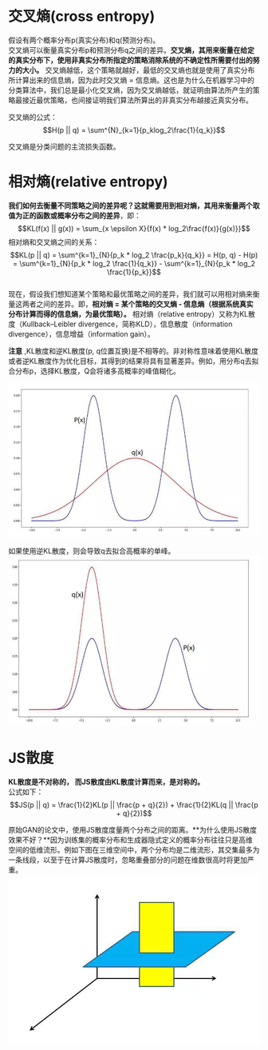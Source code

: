 # 交叉熵(cross entropy)  
假设有两个概率分布p(真实分布)和q(预测分布)。  
交叉熵可以衡量真实分布p和预测分布q之间的差异。**交叉熵，其用来衡量在给定的真实分布下，使用非真实分布所指定的策略消除系统的不确定性所需要付出的努力的大小。** 交叉熵越低，这个策略就越好，最低的交叉熵也就是使用了真实分布所计算出来的信息熵，因为此时交叉熵 = 信息熵。这也是为什么在机器学习中的分类算法中，我们总是最小化交叉熵，因为交叉熵越低，就证明由算法所产生的策略最接近最优策略，也间接证明我们算法所算出的非真实分布越接近真实分布。

交叉熵的公式：  
$$H(p || q) = \sum^{N}_{k=1}{p_klog_2\frac{1}{q_k}}$$

交叉熵是分类问题的主流损失函数。

# 相对熵(relative entropy) 
**我们如何去衡量不同策略之间的差异呢？这就需要用到相对熵，其用来衡量两个取值为正的函数或概率分布之间的差异**，即： 
$$KL(f(x) || g(x)) = \sum_{x \epsilon X}{f(x) * log_2\frac{f(x)}{g(x)}}$$
相对熵和交叉熵之间的关系：  
$$KL(p || q) = \sum^{k=1}_{N}{p_k * log_2 \frac{p_k}{q_k}} = H(p, q) - H(p) = \sum^{k=1}_{N}{p_k * log_2 \frac{1}{q_k}} - \sum^{k=1}_{N}{p_k * log_2 \frac{1}{p_k}}$$  
现在，假设我们想知道某个策略和最优策略之间的差异，我们就可以用相对熵来衡量这两者之间的差异。即，**相对熵 = 某个策略的交叉熵 - 信息熵（根据系统真实分布计算而得的信息熵，为最优策略）。**
相对熵（relative entropy）又称为KL散度（Kullback–Leibler divergence，简称KLD），信息散度（information divergence），信息增益（information gain）。

**注意** ,KL散度和逆KL散度(p, q位置互换)是不相等的。非对称性意味着使用KL散度或者逆KL散度作为优化目标，其得到的结果将具有显著差异。例如，用分布q去拟合分布p，选择KL散度，Q会将诸多高概率的峰值糊化。

![](https://github.com/Deep-Learning-Studyroom/offer/blob/master/pictures/use_q_to_fit_p_by_kl_divergence.jpg) 

如果使用逆KL散度，则会导致q去拟合高概率的单峰。
![](https://github.com/Deep-Learning-Studyroom/offer/blob/master/pictures/use_q_to_fit_p_by_reverse_kl_divergence.jpg) 

# JS散度  
**KL散度是不对称的， 而JS散度由KL散度计算而来，是对称的。**  
公式如下：  
$$JS(p || q) = \frac{1}{2}KL(p || \frac{p + q}{2}) + \frac{1}{2}KL(q || \frac{p + q}{2})$$

原始GAN的论文中，使用JS散度度量两个分布之间的距离。**为什么使用JS散度效果不好？**因为训练集的概率分布和生成器隐式定义的概率分布往往只是高维空间的低维流形。例如下图在三维空间中，两个分布均是二维流形，其交集最多为一条线段，以至于在计算JS散度时，忽略重叠部分的问题在维数很高时将更加严重。
![](https://github.com/Deep-Learning-Studyroom/offer/blob/master/pictures/20190626133454.jpg) 

